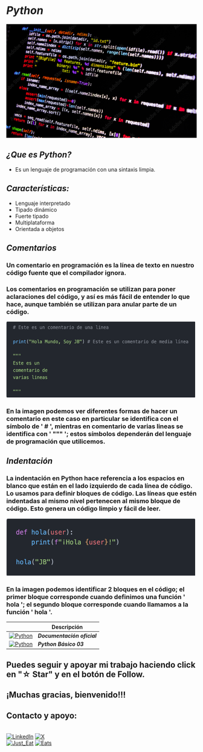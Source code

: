 # ***Python***
<img src="../imagenes/3.-Py02.png" width="700" height="300">

## ***¿Que es Python?***
* Es un lenguaje de programación con una sintaxis limpia.

## ***Características:***
* Lenguaje interpretado
* Tipado dinámico
* Fuerte tipado
* Multiplataforma
* Orientada a objetos

## ***Comentarios***
### Un comentario en programación es la línea de texto en nuestro código fuente que el compilador ignora.
### Los comentarios en programación se utilizan para poner aclaraciones del código, y así es más fácil de entender lo que hace, aunque también se utilizan para anular parte de un código.

<img src="../imagenes/4.-Py02cd.png" width="500" height="200">

### En la imagen podemos ver diferentes formas de hacer un comentario en este caso en particular se identifica con el símbolo de ' # ', mientras en comentario de varias lineas se identifica con ' """ '; estos símbolos dependerán del lenguaje de programación que utilicemos.

## ***Indentación***
### La indentación en Python hace referencia a los espacios en blanco que están en el lado izquierdo de cada línea de código. Lo usamos para definir bloques de código. Las líneas que estén indentadas al mismo nivel pertenecen al mismo bloque de código. Esto genera un código limpio y fácil de leer.

<img src="../imagenes/5.-Py02cd.png" width="500" height="150">

### En la imagen podemos identificar 2 bloques en el código; el primer bloque corresponde cuando definimos una función ' hola '; el segundo bloque corresponde cuando llamamos a la función ' hola '.

|  | Descripción |
|-----:|---------------|
| [![Python](https://img.shields.io/badge/python-3670A0?style=for-the-badge&logo=python&logoColor=ffdd54)](https://entrenamiento-python-basico.readthedocs.io/es/3.7/leccion1/index.html#) | ***Documentación oficial*** |
| [![Python](https://img.shields.io/badge/python-3670A0?style=for-the-badge&logo=python&logoColor=ffdd54)](../Python_NB/Python_NB03.md) | ***Python Básico 03*** |

## Puedes seguir y apoyar mi trabajo haciendo click en "☆ Star" y en el botón de Follow.
## ¡Muchas gracias, bienvenido!!!

## Contacto y apoyo:

<br>[![LinkedIn](https://img.shields.io/badge/Oscar_Florin-0077B5?style=for-the-badge&logo=linkedin&logoColor=white&labelColor=101010)](https://www.linkedin.com/in/oscarflorincontreras)
[![X](https://img.shields.io/badge/DevozzCloud-%23000000.svg?style=for-the-badge&logo=X&logoColor=white)](https://twitter.com/DevozzCloud)</br>
[![Just_Eat](https://img.shields.io/badge/🌮_Donaciones_para_tacos-7A1FA2?style=for-the-badge&logo=)](https://paypal.me/OscarFlorin?country.x=MX&locale.x=es_XC)
[![Eats](https://img.shields.io/badge/🐈_Donaciones_para_gatos-black?style=for-the-badge&logo=)](https://paypal.me/OscarFlorin?country.x=MX&locale.x=es_XC)